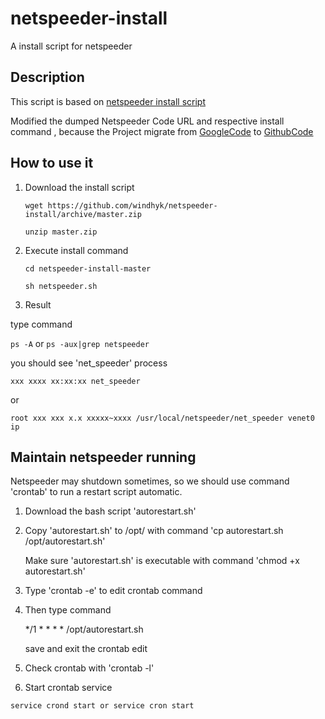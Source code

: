 # netspeeder-install
A install script for netspeeder
## Description
This script is based on [netspeeder install script]( http://linux.linzhihao.cn/shell/netspeeder.sh)

Modified the dumped Netspeeder Code URL and respective install command , because the Project migrate from [GoogleCode](https://code.google.com/archive/p/net-speeder/) to [GithubCode](https://github.com/snooda/net-speeder)
## How to use it

1. Download the install script
  
   `wget https://github.com/windhyk/netspeeder-install/archive/master.zip`
  
   `unzip master.zip`
  
2. Execute install command
  
   `cd netspeeder-install-master`
  
   `sh netspeeder.sh`
  
3. Result
  
  type command
  
   `ps -A` or `ps -aux|grep netspeeder` 
  
  you should see 'net_speeder' process
  
   `xxx xxxx xx:xx:xx net_speeder`
  
   or
  
   `root xxx xxx x.x xxxxx~xxxx /usr/local/netspeeder/net_speeder venet0 ip` 
  
## Maintain netspeeder running
  
Netspeeder may shutdown sometimes, so we should use command 'crontab' to run a restart script automatic. 
  
 1. Download the bash script 'autorestart.sh'
  
 2. Copy 'autorestart.sh' to /opt/ with command 'cp autorestart.sh /opt/autorestart.sh'
     
     Make sure 'autorestart.sh'  is executable with command 'chmod +x autorestart.sh'
  
 3. Type 'crontab -e' to edit crontab command
  
 4. Then type command 
    
    */1 * * * * /opt/autorestart.sh 
  
    save and exit the crontab edit
 5. Check crontab with 'crontab -l'
  
 6. Start crontab service
    
   `service crond start or service cron start`
